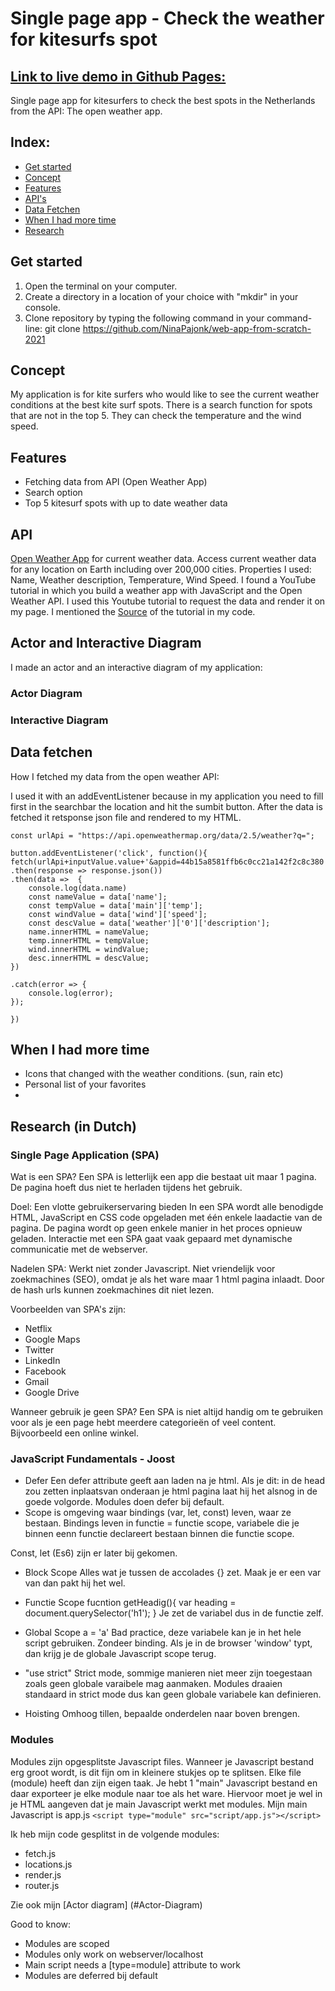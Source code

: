 
# Single page app - Check the weather for kitesurfs spot
## [Link to live demo in Github Pages:](https://kitesurf.netlify.app)

Single page app for kitesurfers to check the best spots in the Netherlands from the API: The open weather app.
<!-- ☝️ replace this description with a description of your own work
 -->

 <!-- Add a nice poster image here at the end of the week, showing off your shiny frontend 📸 -->
## Index:
* [Get started](#Get-started)
* [Concept](#Concept)
* [Features](#Features)
* [API's](#API)
* [Data Fetchen](#Data-fetchen)
* [When I had more time](#When-I-had-more-time)
* [Research](#Research)


## Get started

1. Open the terminal on your computer.
2. Create a directory in a location of your choice with "mkdir" in your console.
3. Clone repository by typing the following command in your command-line:
git clone https://github.com/NinaPajonk/web-app-from-scratch-2021


## Concept

My application is for kite surfers who would like to see the current weather conditions at the best kite surf spots. There is a search function for spots that are not in the top 5. They can check the temperature and the wind speed. 

## Features
* Fetching data from API (Open Weather App)
* Search option
* Top 5 kitesurf spots with up to date weather data

## API

[Open Weather App](https://openweathermap.org) for current weather data. Access current weather data for any location on Earth including over 200,000 cities. 
Properties I used: Name, Weather description, Temperature, Wind Speed.
I found a YouTube tutorial in which you build a weather app with JavaScript and the Open Weather API. I used this Youtube tutorial to request the data and render it on my page. I mentioned the [Source](https://www.youtube.com/watch?v=GXrDEA3SIOQ&t=2s) of the tutorial in my code.



## Actor and Interactive Diagram
I made an actor and an interactive diagram of my application:

### Actor Diagram

### Interactive Diagram

## Data fetchen
How I fetched my data from the open weather API:

I used it with an addEventListener because in my application you need to fill first in the searchbar the location and hit the sumbit button. After the data is fetched it retsponse json file and rendered to my HTML.
```
const urlApi = "https://api.openweathermap.org/data/2.5/weather?q=";

button.addEventListener('click', function(){
fetch(urlApi+inputValue.value+'&appid=44b15a8581ffb6c0cc21a142f2c8c380') 
.then(response => response.json())
.then(data =>  {
    console.log(data.name)
    const nameValue = data['name'];
    const tempValue = data['main']['temp'];
    const windValue = data['wind']['speed'];
    const descValue = data['weather']['0']['description'];
    name.innerHTML = nameValue;
    temp.innerHTML = tempValue;
    wind.innerHTML = windValue;
    desc.innerHTML = descValue;
})

.catch(error => {
    console.log(error);
});

})
```

## When I had more time

- Icons that changed with the weather conditions. (sun, rain etc)
- Personal list of your favorites
- 


## Research (in Dutch)
### Single Page Application (SPA)

Wat is een SPA?
Een SPA is letterlijk een app die bestaat uit maar 1 pagina. De pagina hoeft dus niet te herladen tijdens het gebruik. 

Doel: Een vlotte gebruikerservaring bieden
In een SPA wordt alle benodigde HTML, JavaScript en CSS code opgeladen met één enkele laadactie van de pagina. De pagina wordt op geen enkele manier in het proces opnieuw geladen. Interactie met een SPA gaat vaak gepaard met dynamische communicatie met de webserver. 

Nadelen SPA:
Werkt niet zonder Javascript.
Niet vriendelijk voor zoekmachines (SEO), omdat je als het ware maar 1 html pagina inlaadt. Door de hash urls kunnen zoekmachines dit niet lezen.

Voorbeelden van SPA's zijn: 
* Netflix
* Google Maps
* Twitter  
* LinkedIn
* Facebook
* Gmail
* Google Drive 

Wanneer gebruik je geen SPA?
Een SPA is niet altijd handig om te gebruiken voor als je een page hebt meerdere categorieën of veel content. Bijvoorbeeld een online winkel. 

### JavaScript Fundamentals - Joost 
- Defer
Een defer attribute geeft aan laden na je html. Als je dit: <script src="script.js" defer> </script> in de head zou zetten inplaatsvan onderaan je html pagina laat hij het alsnog in de goede volgorde. Modules doen defer bij default.
- Scope
is omgeving waar bindings (var, let, const) leven, waar ze bestaan. 
Bindings leven in functie = functie scope, variabele die je binnen eenn functie declareert bestaan binnen die functie scope.

Const, let (Es6) zijn er later bij gekomen. 

- Block Scope
Alles wat je tussen de accolades {} zet. Maak je er een var van dan pakt hij het wel.

- Functie Scope
fucntion getHeadig(){
var heading = document.querySelector('h1');
}
Je zet de variabel dus in de functie zelf.
- Global Scope
a = 'a' 
Bad practice, deze variabele kan je in het hele script gebruiken. Zondeer binding. Als je in de browser 'window' typt, dan krijg je de globale Javascript scope terug.
- "use strict"
Strict mode, sommige manieren niet meer zijn toegestaan zoals geen globale varaibele mag aanmaken. Modules draaien standaard in strict mode dus kan geen globale variabele kan definieren.
- Hoisting
Omhoog tillen, bepaalde onderdelen naar boven brengen. 

### Modules
Modules zijn opgesplitste Javascript files. Wanneer je Javascript bestand erg groot wordt, is dit fijn om in kleinere stukjes op te splitsen. Elke file (module) heeft dan zijn eigen taak. Je hebt 1 "main" Javascript bestand en daar exporteer je elke module naar toe als het ware. Hiervoor moet je wel in je HTML aangeven dat je main Javascript werkt met modules. Mijn main Javascript is app.js
``` <script type="module" src="script/app.js"></script> ```

Ik heb mijn code gesplitst in de volgende modules:
- fetch.js
- locations.js
- render.js
- router.js

Zie ook mijn [Actor diagram] (#Actor-Diagram)

Good to know:
- Modules are scoped
- Modules only work on webserver/localhost
- Main script needs a [type=module] attribute to work
- Modules are deferred bij default




